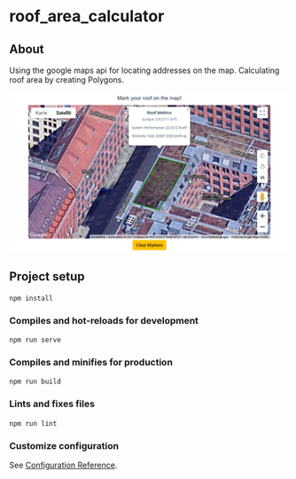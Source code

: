 # roof_area_calculator

## About
Using the google maps api for locating addresses on the map. Calculating roof area by creating Polygons.

![Alt text](src/assets/map.PNG?raw=true "Title")


## Project setup
```
npm install
```

### Compiles and hot-reloads for development
```
npm run serve
```

### Compiles and minifies for production
```
npm run build
```

### Lints and fixes files
```
npm run lint
```

### Customize configuration
See [Configuration Reference](https://cli.vuejs.org/config/).
